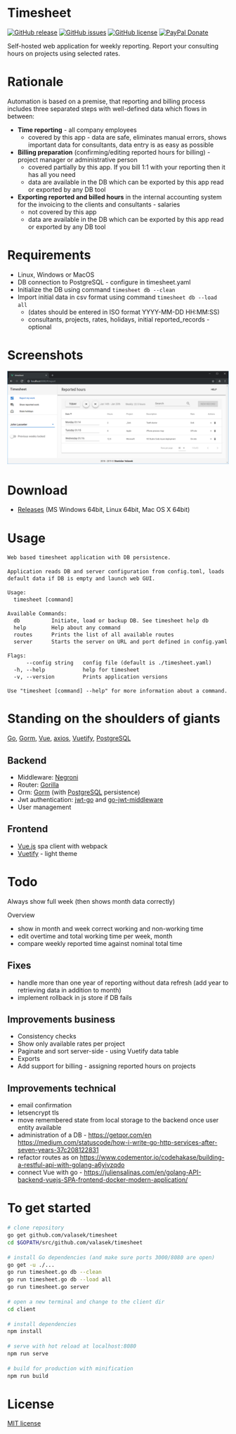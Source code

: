 # Timesheet

[![GitHub release](https://img.shields.io/github/release-pre/valasek/timesheet.svg)](https://github.com/valasek/timesheet/releases)
[![GitHub issues](https://img.shields.io/github/issues/valasek/timesheet.svg)](https://github.com/valasek/timesheet/issues)
[![GitHub license](https://img.shields.io/github/license/valasek/timesheet.svg)](https://github.com/valasek/timesheet/blob/master/LICENSE)
[![PayPal Donate](https://img.shields.io/badge/donate-PayPal.me-ff69b4.svg)](https://paypal.me/StanislavValasek)

Self-hosted web application for weekly reporting. Report your consulting hours on projects using selected rates.

# Rationale

Automation is based on a premise, that reporting and billing process includes three separated steps with well-defined data which flows in between:
* **Time reporting** - all company employees
  * covered by this app - data are safe, eliminates manual errors, shows important data for consultants, data entry is as easy as possible
* **Billing preparation** (confirming/editing reported hours for billing) - project manager or administrative person
  * covered partially by this app. If you bill 1:1 with your reporting then it has all you need
  * data are available in the DB which can be exported by this app read or exported by any DB tool
* **Exporting reported and billed hours** in the internal accounting system for the invoicing to the clients and consultants - salaries
  * not covered by this app
  * data are available in the DB which can be exported by this app read or exported by any DB tool

# Requirements

- Linux, Windows or MacOS
- DB connection to PostgreSQL - configure in timesheet.yaml
- Initialize the DB using command `timesheet db --clean`
- Import initial data in csv format using command `timesheet db --load all`
  - (dates should be entered in ISO format YYYY-MM-DD HH:MM:SS)
  - consultants, projects, rates, holidays, initial reported_records - optional

# Screenshots

![Main screen](screenshots/main_screen.png?raw=true "Main screen")

# Download

* [Releases](https://github.com/valasek/timesheet/releases/) (MS Windows 64bit, Linux 64bit, Mac OS X 64bit)

# Usage

```
Web based timesheet application with DB persistence.

Application reads DB and server configuration from config.toml, loads default data if DB is empty and launch web GUI.

Usage:
  timesheet [command]

Available Commands:
  db          Initiate, load or backup DB. See timesheet help db
  help        Help about any command
  routes      Prints the list of all available routes
  server      Starts the server on URL and port defined in config.yaml

Flags:
      --config string   config file (default is ./timesheet.yaml)
  -h, --help            help for timesheet
  -v, --version         Prints application versions

Use "timesheet [command] --help" for more information about a command.
```

# Standing on the shoulders of giants

[Go](https://golang.org/), [Gorm](https://gorm.io/), [Vue](https://vuejs.org/), [axios](https://github.com/axios/axios), [Vuetify](https://vuetifyjs.com/en/), [PostgreSQL](https://www.postgresql.org/)

## Backend

- Middleware: [Negroni](https://github.com/urfave/negroni)
- Router: [Gorilla](https://github.com/gorilla/mux)
- Orm: [Gorm](https://github.com/jinzhu/gorm) (with [PostgreSQL](https://www.postgresql.org/) persistence)
- Jwt authentication: [jwt-go](https://github.com/dgrijalva/jwt-go) and [go-jwt-middleware](https://github.com/auth0/go-jwt-middleware)
- User management

## Frontend

- [Vue.js](https://vuejs.org/) spa client with webpack
- [Vuetify](https://vuetifyjs.com/en/) - light theme

# Todo

Always show full week (then shows month data correctly)

Overview
  - show in month and week correct working and non-working time
  - edit overtime and total working time per week, month
  - compare weekly reported time against nominal total time

## Fixes

- handle more than one year of reporting without data refresh (add year to retrieving data in addition to month)
- implement rollback in js store if DB fails

## Improvements business

- Consistency checks
- Show only available rates per project
- Paginate and sort server-side - using Vuetify data table
- Exports
- Add support for billing - assigning reported hours on projects

## Improvements technical

- email confirmation
- letsencrypt tls
- move remembered state from local storage to the backend once user entity available
- administration of a DB - https://getqor.com/en
https://medium.com/statuscode/how-i-write-go-http-services-after-seven-years-37c208122831
- refactor routes as on https://www.codementor.io/codehakase/building-a-restful-api-with-golang-a6yivzqdo
- connect Vue with go - https://juliensalinas.com/en/golang-API-backend-vuejs-SPA-frontend-docker-modern-application/

# To get started

``` bash
# clone repository
go get github.com/valasek/timesheet
cd $GOPATH/src/github.com/valasek/timesheet

# install Go dependencies (and make sure ports 3000/8080 are open)
go get -u ./... 
go run timesheet.go db --clean
go run timesheet.go db --load all
go run timesheet.go server

# open a new terminal and change to the client dir
cd client

# install dependencies
npm install

# serve with hot reload at localhost:8080
npm run serve

# build for production with minification
npm run build
```

# License

[MIT license](./LICENSE.md)